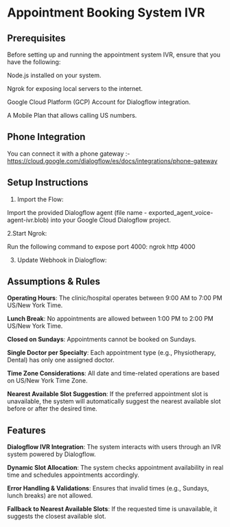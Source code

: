 # Appointment Booking System IVR

## Prerequisites

Before setting up and running the appointment system IVR, ensure that you have the following:

Node.js installed on your system.

Ngrok for exposing local servers to the internet.

Google Cloud Platform (GCP) Account for Dialogflow integration.

A Mobile Plan that allows calling US numbers.

## Phone Integration 
You can connect it with a phone gateway :- https://cloud.google.com/dialogflow/es/docs/integrations/phone-gateway

## Setup Instructions

1. Import the Flow:

Import the provided Dialogflow agent (file name - exported_agent_voice-agent-ivr.blob) into your Google Cloud Dialogflow project.

2.Start Ngrok:

Run the following command to expose port 4000: ngrok http 4000

3. Update Webhook in Dialogflow:

## Assumptions & Rules

**Operating Hours**: The clinic/hospital operates between 9:00 AM to 7:00 PM US/New York Time.

**Lunch Break**: No appointments are allowed between 1:00 PM to 2:00 PM US/New York Time.

**Closed on Sundays**: Appointments cannot be booked on Sundays.

**Single Doctor per Specialty**: Each appointment type (e.g., Physiotherapy, Dental) has only one assigned doctor.

**Time Zone Considerations**: All date and time-related operations are based on US/New York Time Zone.

**Nearest Available Slot Suggestion**: If the preferred appointment slot is unavailable, the system will automatically suggest the nearest available slot before or after the desired time.

## Features

**Dialogflow IVR Integration**: The system interacts with users through an IVR system powered by Dialogflow.

**Dynamic Slot Allocation**: The system checks appointment availability in real time and schedules appointments accordingly.

**Error Handling & Validations**: Ensures that invalid times (e.g., Sundays, lunch breaks) are not allowed.

**Fallback to Nearest Available Slots**: If the requested time is unavailable, it suggests the closest available slot.
